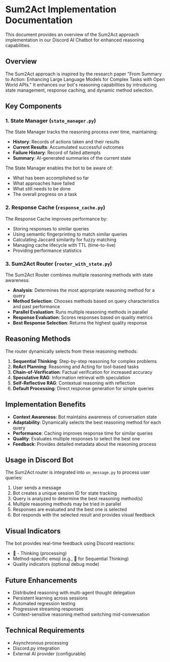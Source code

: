 # Sum2Act Implementation Documentation

This document provides an overview of the Sum2Act approach implementation in our Discord AI Chatbot for enhanced reasoning capabilities.

## Overview

The Sum2Act approach is inspired by the research paper "From Summary to Action: Enhancing Large Language Models for Complex Tasks with Open World APIs." It enhances our bot's reasoning capabilities by introducing state management, response caching, and dynamic method selection.

## Key Components

### 1. State Manager (`state_manager.py`)

The State Manager tracks the reasoning process over time, maintaining:

- **History**: Records of actions taken and their results
- **Current Results**: Accumulated successful outcomes
- **Failure History**: Record of failed attempts
- **Summary**: AI-generated summaries of the current state

The State Manager enables the bot to be aware of:
- What has been accomplished so far
- What approaches have failed
- What still needs to be done
- The overall progress on a task

### 2. Response Cache (`response_cache.py`)

The Response Cache improves performance by:

- Storing responses to similar queries
- Using semantic fingerprinting to match similar queries
- Calculating Jaccard similarity for fuzzy matching
- Managing cache lifecycle with TTL (time-to-live)
- Providing performance statistics

### 3. Sum2Act Router (`router_with_state.py`)

The Sum2Act Router combines multiple reasoning methods with state awareness:

- **Analysis**: Determines the most appropriate reasoning method for a query
- **Method Selection**: Chooses methods based on query characteristics and past performance
- **Parallel Evaluation**: Runs multiple reasoning methods in parallel
- **Response Evaluation**: Scores responses based on quality metrics
- **Best Response Selection**: Returns the highest quality response

## Reasoning Methods

The router dynamically selects from these reasoning methods:

1. **Sequential Thinking**: Step-by-step reasoning for complex problems
2. **ReAct Planning**: Reasoning and Acting for tool-based tasks
3. **Chain-of-Verification**: Factual verification for increased accuracy
4. **Speculative RAG**: Information retrieval with speculation
5. **Self-Reflective RAG**: Contextual reasoning with reflection
6. **Default Processing**: Direct response generation for simple queries

## Implementation Benefits

- **Context Awareness**: Bot maintains awareness of conversation state
- **Adaptability**: Dynamically selects the best reasoning method for each query
- **Performance**: Caching improves response time for similar queries
- **Quality**: Evaluates multiple responses to select the best one
- **Feedback**: Provides detailed metadata about the reasoning process

## Usage in Discord Bot

The Sum2Act router is integrated into `on_message.py` to process user queries:

1. User sends a message
2. Bot creates a unique session ID for state tracking
3. Query is analyzed to determine the best reasoning method(s)
4. Multiple reasoning methods may be tried in parallel
5. Responses are evaluated and the best one is selected
6. Bot responds with the selected result and provides visual feedback

## Visual Indicators

The bot provides real-time feedback using Discord reactions:

- 🧠 - Thinking (processing)
- Method-specific emoji (e.g., 🔄 for Sequential Thinking)
- Quality indicators (optional debug mode)

## Future Enhancements

- Distributed reasoning with multi-agent thought delegation
- Persistent learning across sessions
- Automated regression testing
- Progressive streaming responses
- Context-sensitive reasoning method switching mid-conversation

## Technical Requirements

- Asynchronous processing
- Discord.py integration
- External AI provider (configurable) 